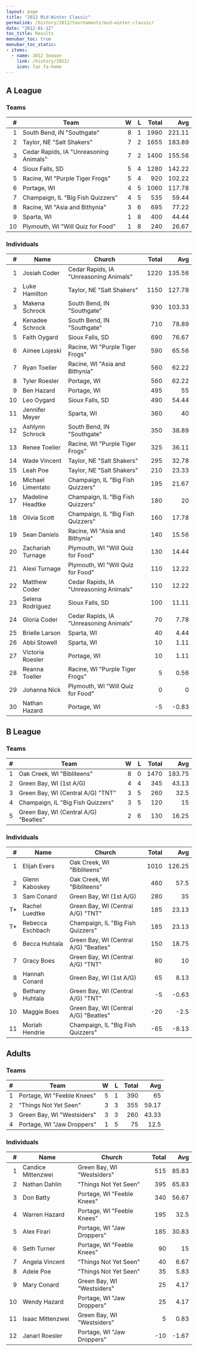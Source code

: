```yaml
---
layout: page
title: "2012 Mid-Winter Classic"
permalink: /history/2012/tournaments/mid-winter-classic/
date: "2012-01-12"
toc_title: Results
menubar_toc: true
menubar_toc_static:
- items:
  - name: 2012 Season
    link: /history/2012/
    icon: fas fa-home
---
```


## A League

### Teams

|    # | Team                                   |    W |    L | Total |    Avg |
| ---: | -------------------------------------- | ---: | ---: | ----: | -----: |
|    1 | South Bend, IN "Southgate"             |    8 |    1 |  1990 | 221.11 |
|    2 | Taylor, NE "Salt Shakers"              |    7 |    2 |  1655 | 183.89 |
|    3 | Cedar Rapids, IA "Unreasoning Animals" |    7 |    2 |  1400 | 155.56 |
|    4 | Sioux Falls, SD                        |    5 |    4 |  1280 | 142.22 |
|    5 | Racine, WI "Purple Tiger Frogs"        |    5 |    4 |   920 | 102.22 |
|    6 | Portage, WI                            |    4 |    5 |  1060 | 117.78 |
|    7 | Champaign, IL "Big Fish Quizzers"      |    4 |    5 |   535 |  59.44 |
|    8 | Racine, WI "Asia and Bithynia"         |    3 |    6 |   695 |  77.22 |
|    9 | Sparta, WI                             |    1 |    8 |   400 |  44.44 |
|   10 | Plymouth, WI "Will Quiz for Food"      |    1 |    8 |   240 |  26.67 |


### Individuals

|    # | Name              | Church                                 | Total |    Avg |
| ---: | ----------------- | -------------------------------------- | ----: | -----: |
|    1 | Josiah Coder      | Cedar Rapids, IA "Unreasoning Animals" |  1220 | 135.56 |
|    2 | Luke Hamilton     | Taylor, NE "Salt Shakers"              |  1150 | 127.78 |
|    3 | Makena Schrock    | South Bend, IN "Southgate"             |   930 | 103.33 |
|    4 | Kenadee Schrock   | South Bend, IN "Southgate"             |   710 |  78.89 |
|    5 | Faith Oygard      | Sioux Falls, SD                        |   690 |  76.67 |
|    6 | Aimee Lojeski     | Racine, WI "Purple Tiger Frogs"        |   590 |  65.56 |
|    7 | Ryan Toeller      | Racine, WI "Asia and Bithynia"         |   560 |  62.22 |
|    8 | Tyler Roesler     | Portage, WI                            |   560 |  62.22 |
|    9 | Ben Hazard        | Portage, WI                            |   495 |     55 |
|   10 | Leo Oygard        | Sioux Falls, SD                        |   490 |  54.44 |
|   11 | Jennifer Meyer    | Sparta, WI                             |   360 |     40 |
|   12 | Ashlynn Schrock   | South Bend, IN "Southgate"             |   350 |  38.89 |
|   13 | Renee Toeller     | Racine, WI "Purple Tiger Frogs"        |   325 |  36.11 |
|   14 | Wade Vincent      | Taylor, NE "Salt Shakers"              |   295 |  32.78 |
|   15 | Leah Poe          | Taylor, NE "Salt Shakers"              |   210 |  23.33 |
|   16 | Michael Limentato | Champaign, IL "Big Fish Quizzers"      |   195 |  21.67 |
|   17 | Madeline Headtke  | Champaign, IL "Big Fish Quizzers"      |   180 |     20 |
|   18 | Olivia Scott      | Champaign, IL "Big Fish Quizzers"      |   160 |  17.78 |
|   19 | Sean Daniels      | Racine, WI "Asia and Bithynia"         |   140 |  15.56 |
|   20 | Zachariah Turnage | Plymouth, WI "Will Quiz for Food"      |   130 |  14.44 |
|   21 | Alexi Turnage     | Plymouth, WI "Will Quiz for Food"      |   110 |  12.22 |
|   22 | Matthew Coder     | Cedar Rapids, IA "Unreasoning Animals" |   110 |  12.22 |
|   23 | Selena Rodriguez  | Sioux Falls, SD                        |   100 |  11.11 |
|   24 | Gloria Coder      | Cedar Rapids, IA "Unreasoning Animals" |    70 |   7.78 |
|   25 | Brielle Larson    | Sparta, WI                             |    40 |   4.44 |
|   26 | Abbi Stowell      | Sparta, WI                             |    10 |   1.11 |
|   27 | Victoria Roesler  | Portage, WI                            |    10 |   1.11 |
|   28 | Reanna Toeller    | Racine, WI "Purple Tiger Frogs"        |     5 |   0.56 |
|   29 | Johanna Nick      | Plymouth, WI "Will Quiz for Food"      |     0 |      0 |
|   30 | Nathan Hazard     | Portage, WI                            |    -5 |  -0.83 |

## B League

### Teams

|    # | Team                                  |    W |    L | Total |    Avg |
| ---: | ------------------------------------- | ---: | ---: | ----: | -----: |
|    1 | Oak Creek, WI "Bibliteens"            |    8 |    0 |  1470 | 183.75 |
|    2 | Green Bay, WI (1st A/G)               |    4 |    4 |   345 |  43.13 |
|    3 | Green Bay, WI (Central A/G) "TNT"     |    3 |    5 |   260 |   32.5 |
|    4 | Champaign, IL "Big Fish Quizzers"     |    3 |    5 |   120 |     15 |
|    5 | Green Bay, WI (Central A/G) "Beatles" |    2 |    6 |   130 |  16.25 |

### Individuals

|    # | Name             | Church                                | Total |    Avg |
| ---: | ---------------- | ------------------------------------- | ----: | -----: |
|    1 | Elijah Evers     | Oak Creek, WI "Bibliteens"            |  1010 | 126.25 |
|    2 | Glenn Kaboskey   | Oak Creek, WI "Bibliteens"            |   460 |   57.5 |
|    3 | Sam Conard       | Green Bay, WI (1st A/G)               |   280 |     35 |
|   T* | Rachel Luedtke   | Green Bay, WI (Central A/G) "TNT"     |   185 |  23.13 |
|   T* | Rebecca Eschbach | Champaign, IL "Big Fish Quizzers"     |   185 |  23.13 |
|    6 | Becca Huhtala    | Green Bay, WI (Central A/G) "Beatles" |   150 |  18.75 |
|    7 | Gracy Boes       | Green Bay, WI (Central A/G) "TNT"     |    80 |     10 |
|    8 | Hannah Conard    | Green Bay, WI (1st A/G)               |    65 |   8.13 |
|    9 | Bethany Huhtala  | Green Bay, WI (Central A/G) "TNT"     |    -5 |  -0.63 |
|   10 | Maggie Boes      | Green Bay, WI (Central A/G) "Beatles" |   -20 |   -2.5 |
|   11 | Moriah Hendrie   | Champaign, IL "Big Fish Quizzers"     |   -65 |  -8.13 |

## Adults

### Teams

|    # | Team                       |    W |    L | Total |   Avg |
| ---: | -------------------------- | ---: | ---: | ----: | ----: |
|    1 | Portage, WI "Feeble Knees" |    5 |    1 |   390 |    65 |
|    2 | "Things Not Yet Seen"      |    3 |    3 |   355 | 59.17 |
|    3 | Green Bay, WI "Westsiders" |    3 |    3 |   260 | 43.33 |
|    4 | Portage, WI "Jaw Droppers" |    1 |    5 |    75 |  12.5 |

### Individuals

|    # | Name               | Church                     | Total |   Avg |
| ---: | ------------------ | -------------------------- | ----: | ----: |
|    1 | Candice Mittenzwei | Green Bay, WI "Westsiders" |   515 | 85.83 |
|    2 | Nathan Dahlin      | "Things Not Yet Seen"      |   395 | 65.83 |
|    3 | Don Batty          | Portage, WI "Feeble Knees" |   340 | 56.67 |
|    4 | Warren Hazard      | Portage, WI "Feeble Knees" |   195 |  32.5 |
|    5 | Alex Firari        | Portage, WI "Jaw Droppers" |   185 | 30.83 |
|    6 | Seth Turner        | Portage, WI "Feeble Knees" |    90 |    15 |
|    7 | Angela Vincent     | "Things Not Yet Seen"      |    40 |  6.67 |
|    8 | Adele Poe          | "Things Not Yet Seen"      |    35 |  5.83 |
|    9 | Mary Conard        | Green Bay, WI "Westsiders" |    25 |  4.17 |
|   10 | Wendy Hazard       | Portage, WI "Jaw Droppers" |    25 |  4.17 |
|   11 | Isaac Mittenzwei   | Green Bay, WI "Westsiders" |     5 |  0.83 |
|   12 | Janarl Roesler     | Portage, WI "Jaw Droppers" |   -10 | -1.67 |
